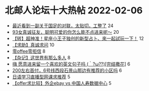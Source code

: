 # 北邮人论坛十大热帖 2022-02-06

- [最近看到一副关于国足的对联，太贴切，工整了](https://bbs.byr.cn/article/Talking/6328038) 24
- [93女真诚征友，聪明可爱的你怎么能不点进来呢～](https://bbs.byr.cn/article/Friends/2016316) 20
- [【转】超神准！星座小王子独创的新型占卜、來一起試玩一下！](https://bbs.byr.cn/article/Constellations/326533) 12
- [【求助】真诚求问](https://bbs.byr.cn/article/Feeling/3184063) 10
- [零offee零拒信](https://bbs.byr.cn/article/GoAbroad/382672) 8
- [【杂记】这世界有那么多人](https://bbs.byr.cn/article/WorkLife/1181467) 8
- [嗨 愿意进来留一个喜欢的英文句子吗 (｀?ω??)[完结撒花]](https://bbs.byr.cn/article/Picture/3311594) 6
- [200左右首付，6号线西段石景山那边有推荐的小区吗](https://bbs.byr.cn/article/Home/131877) 6
- [日语学习直播型网课求推荐](https://bbs.byr.cn/article/Japanese/69151) 5
- [【offer求比较】外企ebay vs 中国人寿数据中心](https://bbs.byr.cn/article/Job/2156870) 5


